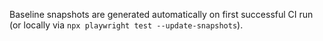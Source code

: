 Baseline snapshots are generated automatically on first successful CI run (or locally via `npx playwright test --update-snapshots`).
